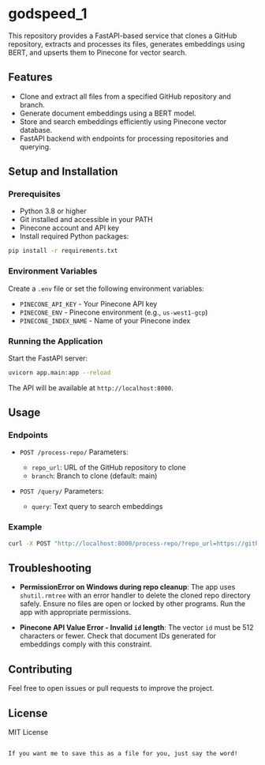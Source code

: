# godspeed_1

This repository provides a FastAPI-based service that clones a GitHub repository, extracts and processes its files, generates embeddings using BERT, and upserts them to Pinecone for vector search.

## Features

- Clone and extract all files from a specified GitHub repository and branch.
- Generate document embeddings using a BERT model.
- Store and search embeddings efficiently using Pinecone vector database.
- FastAPI backend with endpoints for processing repositories and querying.

## Setup and Installation

### Prerequisites

- Python 3.8 or higher
- Git installed and accessible in your PATH
- Pinecone account and API key
- Install required Python packages:

```bash
pip install -r requirements.txt
````

### Environment Variables

Create a `.env` file or set the following environment variables:

* `PINECONE_API_KEY` - Your Pinecone API key
* `PINECONE_ENV` - Pinecone environment (e.g., `us-west1-gcp`)
* `PINECONE_INDEX_NAME` - Name of your Pinecone index

### Running the Application

Start the FastAPI server:

```bash
uvicorn app.main:app --reload
```

The API will be available at `http://localhost:8000`.

## Usage

### Endpoints

* `POST /process-repo/`
  Parameters:

  * `repo_url`: URL of the GitHub repository to clone
  * `branch`: Branch to clone (default: main)

* `POST /query/`
  Parameters:

  * `query`: Text query to search embeddings

### Example

```bash
curl -X POST "http://localhost:8000/process-repo/?repo_url=https://github.com/username/repo&branch=main"
```

## Troubleshooting

* **PermissionError on Windows during repo cleanup**:
  The app uses `shutil.rmtree` with an error handler to delete the cloned repo directory safely. Ensure no files are open or locked by other programs. Run the app with appropriate permissions.

* **Pinecone API Value Error - Invalid `id` length**:
  The vector `id` must be 512 characters or fewer. Check that document IDs generated for embeddings comply with this constraint.

## Contributing

Feel free to open issues or pull requests to improve the project.

## License

MIT License

```

If you want me to save this as a file for you, just say the word!
```
